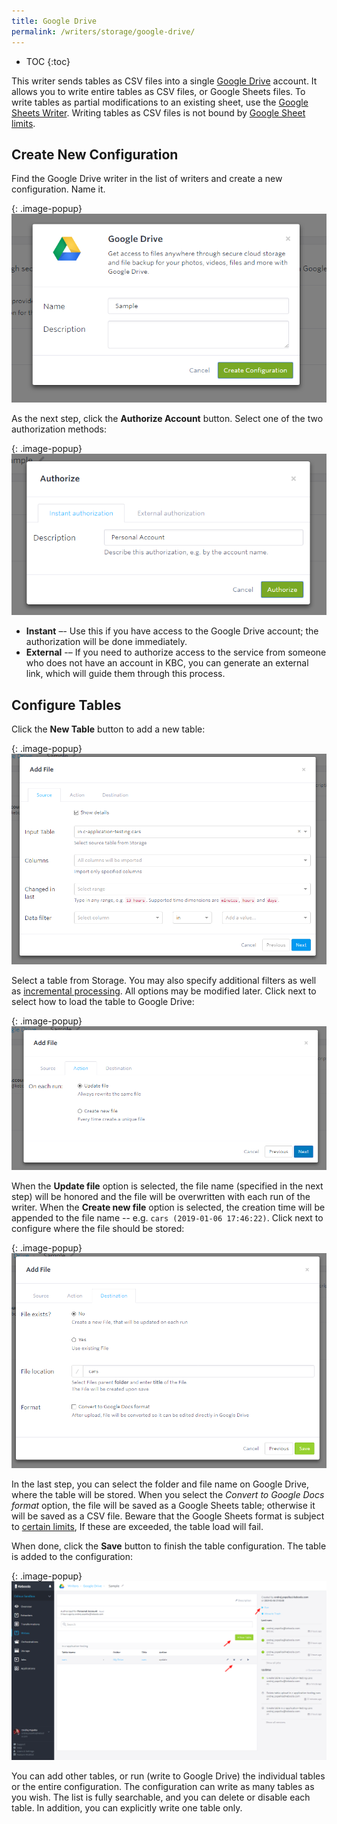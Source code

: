 ```yaml
---
title: Google Drive
permalink: /writers/storage/google-drive/
---
```


* TOC
{:toc}

This writer sends tables as CSV files into a single [Google Drive](https://www.google.com/drive/) account.
It allows you to write entire tables as CSV files, or Google Sheets files. To write tables as partial modifications
to an existing sheet, use the [Google Sheets Writer](/writers/storage/google-sheets/). Writing tables as CSV files
is not bound by [Google Sheet limits](https://gsuitetips.com/tips/sheets/google-spreadsheet-limitations/).

## Create New Configuration
Find the Google Drive writer in the list of writers and create a new configuration. Name it.

{: .image-popup}
![Screenshot - Create configuration](/writers/storage/google-drive/ui1.png)

As the next step, click the **Authorize Account** button. Select one of the two authorization methods:

{: .image-popup}
![Screenshot - Authorize account](/writers/storage/google-drive/ui2.png)

- **Instant** –- Use this if you have access to the Google Drive account; the authorization will be done immediately.
- **External** -– If you need to authorize access to the service from someone who does not have an account in KBC, you can generate an external link, which will guide them through this process.

## Configure Tables
Click the **New Table** button to add a new table:

{: .image-popup}
![Screenshot - Add Table Step 1](/writers/storage/google-drive/ui3.png)

Select a table from Storage. You may also specify additional filters as well as [incremental processing](/storage/tables/#incremental-processing).
All options may be modified later. Click next to select how to load the table to Google Drive:

{: .image-popup}
![Screenshot - Add Table Step 2](/writers/storage/google-drive/ui4.png)

When the **Update file** option is selected, the file name (specified in the next step) will be honored and the file
will be overwritten with each run of the writer. When the **Create new file** option is selected, the creation time will
be appended to the file name -- e.g. `cars (2019-01-06 17:46:22)`. Click next to configure where the file should be stored:

{: .image-popup}
![Screenshot - Add Table Step 3](/writers/storage/google-drive/ui5.png)

In the last step, you can select the folder and file name on Google Drive, where the table will be stored. When you select the
*Convert to Google Docs format* option, the file will be saved as a Google Sheets table; otherwise it will be saved as
a CSV file. Beware that the Google Sheets format is subject to [certain limits](https://gsuitetips.com/tips/sheets/google-spreadsheet-limitations/),
If these are exceeded, the table load will fail.

When done, click the **Save** button to finish the table configuration. The table is added to the configuration:

{: .image-popup}
![Screenshot - Table List](/writers/storage/google-drive/ui6.png)

You can add other tables, or run (write to Google Drive) the individual tables or the entire configuration.
The configuration can write as many tables as you wish. The list is fully searchable, and you can delete or disable each table. 
In addition, you can explicitly write one table only.
